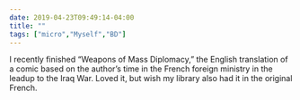 ```yaml
---
date: 2019-04-23T09:49:14-04:00
title: ""
tags: ["micro","Myself","BD"]
---
```

I recently finished “Weapons of Mass Diplomacy,” the English translation of a comic based on the author’s time in the French foreign ministry in the leadup to the Iraq War. Loved it, but wish my library also had it in the original French.
